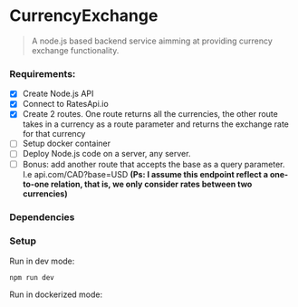 # CurrencyExchange

> A node.js based backend service aimming at providing currency exchange functionality.


### Requirements:

+[x] Create Node.js API 
+[x] Connect to RatesApi.io 
+[x] Create 2 routes. One route returns all the currencies, the other route takes in a currency as a route parameter and returns the exchange rate for that currency
+[ ] Setup docker container
+[ ] Deploy Node.js code on a server, any server.
+[ ] Bonus: add another route that accepts the base as a query parameter. I.e api.com/CAD?base=USD **(Ps: I assume this endpoint reflect a one-to-one relation, that is, we only consider rates between two currencies)**

### Dependencies


### Setup
Run in dev mode:
```
npm run dev
```

Run in dockerized mode:
```

```
